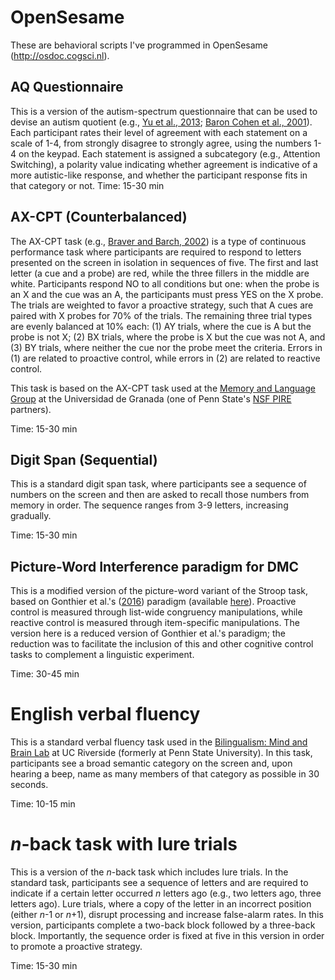 # OpenSesame
These are behavioral scripts I've programmed in OpenSesame (http://osdoc.cogsci.nl).

## AQ Questionnaire <br/>
This is a version of the autism-spectrum questionnaire that can be used to devise an autism quotient (e.g., <a href='http://dx.doi.org/10.1371/journal.pone.0074746' target='_blank'>Yu et al., 2013</a>; <a href='http://dx.doi.org/10.1023/A:1005653411471' target='_blank'>Baron Cohen et al., 2001</a>). Each participant rates their level of agreement with each statement on a scale of 1-4, from strongly disagree to strongly agree, using the numbers 1-4 on the keypad. Each statement is assigned a subcategory (e.g., Attention Switching), a polarity value indicating whether agreement is indicative of a more autistic-like response, and whether the participant response fits in that category or not.
Time: 15-30 min

## AX-CPT (Counterbalanced)
The AX-CPT task (e.g., <a href='http://dx.doi.org/10.1016/S0149-7634(02)00067-2' target='_blank'>Braver and Barch, 2002</a>) is a type of continuous performance task where participants are required to respond to letters presented on the screen in isolation in sequences of five. The first and last letter (a cue and a probe) are red, while the three fillers in the middle are white. Participants respond NO to all conditions but one: when the probe is an X and the cue was an A, the participants must press YES on the X probe. The trials are weighted to favor a proactive strategy, such that A cues are paired with X probes for 70% of the trials. The remaining three trial types are evenly balanced at 10% each: (1) AY trials, where the cue is A but the probe is not X; (2) BX trials, where the probe is X but the cue was not A, and (3) BY trials, where neither the cue nor the probe meet the criteria. Errors in (1) are related to proactive control, while errors in (2) are related to reactive control.

This task is based on the AX-CPT task used at the <a href='http://memory.ugr.es/' target='_blank'>Memory and Language Group</a> at the Universidad de Granada (one of Penn State's <a href='http://pire.la.psu.edu/' target='_blank'>NSF PIRE</a> partners).

Time: 15-30 min

## Digit Span (Sequential)
This is a standard digit span task, where participants see a sequence of numbers on the screen and then are asked to recall those numbers from memory in order. The sequence ranges from 3-9 letters, increasing gradually.

Time: 15-30 min

## Picture-Word Interference paradigm for DMC
This is a modified version of the picture-word variant of the Stroop task, based on Gonthier et al.'s (<a href='10.3758/s13421-016-0591-1' target='_blank'>2016</a>) paradigm (available <a href='osf.io/b9zyv/' target='_blank'>here<a/>). Proactive control is measured through list-wide congruency manipulations, while reactive control is measured through item-specific manipulations. The version here is a reduced version of Gonthier et al.'s paradigm; the reduction was to facilitate the inclusion of this and other cognitive control tasks to complement a linguistic experiment.

Time: 30-45 min

# English verbal fluency
This is a standard verbal fluency task used in the <a href='https://bilingualismmindbrain.com/' target='_blank'>Bilingualism: Mind and Brain Lab</a> at UC Riverside (formerly at Penn State University). In this task, participants see a broad semantic category on the screen and, upon hearing a beep, name as many members of that category as possible in 30 seconds.

Time: 10-15 min

# <i>n</i>-back task with lure trials
This is a version of the <i>n</i>-back task which includes lure trials. In the standard task, participants see a sequence of letters and are required to indicate if a certain letter occurred <i>n</i> letters ago (e.g., two letters ago, three letters ago). Lure trials, where a copy of the letter in an incorrect position (either <i>n</i>-1 or <i>n</i>+1), disrupt processing and increase false-alarm rates. In this version, participants complete a two-back block followed by a three-back block. Importantly, the sequence order is fixed at five in this version in order to promote a proactive strategy.

Time: 15-30 min
